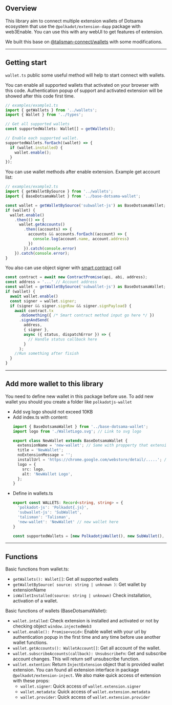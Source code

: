 ## Overview

This library aim to connect multiple extension wallets of Dotsama ecosystem that use the `@polkadot/extension-dapp`
package with web3Enable. You can use this with any webUI to get features of extension.

We built this base
on [@talisman-connect/wallets](https://github.com/TalismanSociety/talisman-connect/tree/master/libs/wallets) with some
modifications.

---

## Getting start

`wallet.ts` public some useful method will help to start connect with wallets.

You can enable all supported wallets that activated on your browser with this code. Authentication popup of support and
activated extension will be showed after this code first time.

```typescript
// examples/example1.ts
import { getWallets } from '../wallets';
import { Wallet } from '../types';

// Get all supported wallets
const supportedWallets: Wallet[] = getWallets();

// Enable each supported wallet.
supportedWallets.forEach((wallet) => {
  if (wallet.installed) {
    wallet.enable();
  }
});
```

You can use wallet methods after enable extension. Example get account list:

```typescript
// examples/example2.ts
import { getWalletBySource } from '../wallets';
import { BaseDotsamaWallet } from '../base-dotsama-wallet';

const wallet = getWalletBySource('subwallet-js') as BaseDotsamaWallet;
if (wallet) {
  wallet.enable()
    .then(() => {
      wallet.getAccounts()
        .then((accounts) => {
          accounts && accounts.forEach((account) => {
            console.log(account.name, account.address)
          })
        }).catch(console.error)
    }).catch(console.error);
}
```

You also can use object signer with [smart contract](https://polkadot.js.org/docs/api-contract/start/contract.read/) call

```typescript
const contract = await new ContractPromise(api, abi, address);
const address = '...' // Account address
const wallet = getWalletBySource('subwallet-js') as BaseDotsamaWallet;
if (wallet) {
  await wallet.enable()
  const signer = wallet.signer;
  if (signer && signer.signRaw && signer.signPayload) {
    await contract.tx
      .doSomething({ /* Smart contract method input go here */ })
      .signAndSend(
        address,
        { signer },
        async ({ status, dispatchError }) => {
          // Handle status callback here
        }
      );
    //Run something after fisish
  }
}
```
---

## Add more wallet to this library
You need to define new wallet in this package before use.
To add new wallet you should you create a folder like `polkadotjs-wallet`
  - Add svg logo should not exceed 10KB
  - Add index.ts with content:
    ```typescript
    import { BaseDotsamaWallet } from '../base-dotsama-wallet';
    import logo from './WalletLogo.svg'; // Link to svg logo
    
    export class NewWallet extends BaseDotsamaWallet {
      extensionName = 'new-wallet'; // Same with propperty that extension public in object `window.injectedWeb3`
      title = 'NewWallet';
      noExtensionMessage = '';
      installUrl = 'https://chrome.google.com/webstore/detail/.....'; // link to install extension
      logo = {
        src: logo,
        alt: 'NewWallet Logo',
      };
    }

    ```
  - Define in wallets.ts
    ```typescript
    export const WALLETS: Record<string, string> = {
      'polkadot-js': 'Polkadot{.js}',
      'subwallet-js': 'SubWallet',
      'talisman': 'Talisman',
      'new-wallet': 'NewWallet' // new wallet here
    }
    
    const supportedWallets = [new PolkadotjsWallet(), new SubWallet(), new TalismanWallet(), new NewWallet()]; // new wallet here
    ```
    
---
## Functions
Basic functions from wallet.ts:
- `getWallets(): Wallet[]`: Get all supported wallets
- `getWalletBySource( source: string | unknown )`: Get wallet by extensionName
- `isWalletInstalled(source: string | unknown)` Check installation, activation of a wallet.

Basic functions of wallets (BaseDotsamaWallet):
- `wallet.intalled`: Check extension is installed and activated or not by checking object `window.injectedWeb3`
- `wallet.enable(): Promise<void>`: Enable wallet with your url by authentication popup in the first time and any time before use another wallet functions.
- `wallet.getAccounts(): WalletAccount[]`: Get all account of the wallet.
- `wallet.subscribeAccounts(callback): UnsubscribeFn`: Get and subscribe account changes. This will return self unsubscribe function.
- `wallet.extention`: Return `InjectExtension` object that is provided wallet extension. You can found all extension interface in package `@polkadot/extension-inject`. We also make quick access of extension with these props:
  - `wallet.signer`: Quick access of `wallet.extension.signer`
  - `wallet.metadata`: Quick access of `wallet.extension.metadata`
  - `wallet.provider`: Quick access of `wallet.extension.provider`
